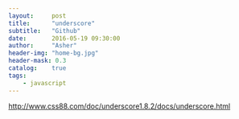 ```yaml
---
layout:     post
title:      "underscore"
subtitle:   "Github"
date:       2016-05-19 09:30:00
author:     "Asher"
header-img: "home-bg.jpg"
header-mask: 0.3
catalog:    true
tags:
    - javascript
---
```


http://www.css88.com/doc/underscore1.8.2/docs/underscore.html